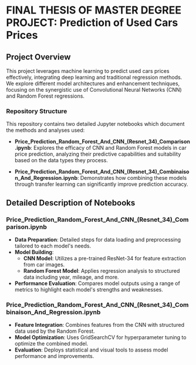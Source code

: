 # FINAL THESIS OF MASTER DEGREE PROJECT: Prediction of Used Cars Prices

## Project Overview
This project leverages machine learning to predict used cars prices effectively, integrating deep learning and traditional regression methods. We explore different model architectures and enhancement techniques, focusing on the synergistic use of Convolutional Neural Networks (CNN) and Random Forest regressions.

### Repository Structure
This repository contains two detailed Jupyter notebooks which document the methods and analyses used:
- **Price_Prediction_Random_Forest_And_CNN_(Resnet_34)_Comparison.ipynb**:
  Explores the efficacy of CNN and Random Forest models in car price prediction, analyzing their predictive capabilities and suitability based on the data types they process.
  
- **Price_Prediction_Random_Forest_And_CNN_(Resnet_34)_Combinaison_And_Regression.ipynb**:
   Demonstrates how combining these models through transfer learning can significantly improve prediction accuracy.

## Detailed Description of Notebooks

### Price_Prediction_Random_Forest_And_CNN_(Resnet_34)_Comparison.ipynb
- **Data Preparation**: Detailed steps for data loading and preprocessing tailored to each model's needs.
- **Model Building**:
  - **CNN Model**: Utilizes a pre-trained ResNet-34 for feature extraction from car images.
  - **Random Forest Model**: Applies regression analysis to structured data including year, mileage, and more.
- **Performance Evaluation**: Compares model outputs using a range of metrics to highlight each model's strengths and weaknesses.

### Price_Prediction_Random_Forest_And_CNN_(Resnet_34)_Combinaison_And_Regression.ipynb
- **Feature Integration**: Combines features from the CNN with structured data used by the Random Forest.
- **Model Optimization**: Uses GridSearchCV for hyperparameter tuning to optimize the combined model.
- **Evaluation**: Deploys statistical and visual tools to assess model performance and improvements.
